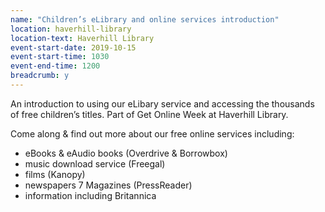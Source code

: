 ```yaml
---
name: "Children’s eLibrary and online services introduction"
location: haverhill-library
location-text: Haverhill Library
event-start-date: 2019-10-15
event-start-time: 1030
event-end-time: 1200
breadcrumb: y
---
```

An introduction to using our eLibary service and accessing the thousands of free children’s titles. Part of Get Online Week at Haverhill Library.

Come along & find out more about our free online services including:

- eBooks & eAudio books (Overdrive &amp; Borrowbox)
- music download service (Freegal)
- films (Kanopy)
- newspapers 7 Magazines (PressReader)
- information including Britannica
